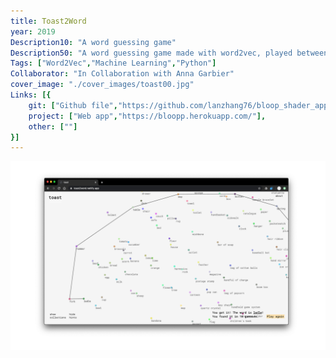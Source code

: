 ```yaml
---
title: Toast2Word
year: 2019
Description10: "A word guessing game"
Description50: "A word guessing game made with word2vec, played between a computer program and human players."
Tags: ["Word2Vec","Machine Learning","Python"]
Collaborator: "In Collaboration with Anna Garbier"
cover_image: "./cover_images/toast00.jpg"
Links: [{
    git: ["Github file","https://github.com/lanzhang76/bloop_shader_app"],
    project: ["Web app","https://bloopp.herokuapp.com/"],
    other: [""]
}]
---
```


![cover](./cover_images/toast00.jpg)


